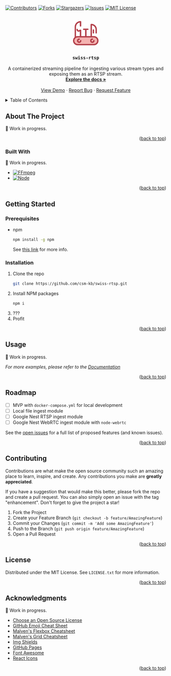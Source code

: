 <a name="readme-top"></a>

<!-- PROJECT SHIELDS -->
<!--
*** I'm using markdown "reference style" links for readability.
*** Reference links are enclosed in brackets [ ] instead of parentheses ( ).
*** See the bottom of this document for the declaration of the reference variables
*** for contributors-url, forks-url, etc. This is an optional, concise syntax you may use.
*** https://www.markdownguide.org/basic-syntax/#reference-style-links
-->
[![Contributors][contributors-shield]][contributors-url]
[![Forks][forks-shield]][forks-url]
[![Stargazers][stars-shield]][stars-url]
[![Issues][issues-shield]][issues-url]
[![MIT License][license-shield]][license-url]

<!-- PROJECT LOGO -->
<br />
<div align="center">
  <a href="https://github.com/csm-kb/swiss-rtsp">
    <img src="_git/images/logo.svg" alt="Logo" width="80" height="80">
  </a>

  <h3 align="center"><code>swiss-rtsp</code></h3>

  <p align="center">
    A containerized streaming pipeline for ingesting various stream types and exposing them as an RTSP stream.
    <br />
    <a href="https://github.com/csm-kb/swiss-rtsp"><strong>Explore the docs »</strong></a>
    <br />
    <br />
    <a href="https://github.com/csm-kb/swiss-rtsp">View Demo</a>
    ·
    <a href="https://github.com/csm-kb/swiss-rtsp/issues">Report Bug</a>
    ·
    <a href="https://github.com/csm-kb/swiss-rtsp/issues">Request Feature</a>
  </p>
</div>



<!-- TABLE OF CONTENTS -->
<details>
  <summary>Table of Contents</summary>
  <ol>
    <li>
      <a href="#about-the-project">About The Project</a>
      <ul>
        <li><a href="#built-with">Built With</a></li>
      </ul>
    </li>
    <li>
      <a href="#getting-started">Getting Started</a>
      <ul>
        <li><a href="#prerequisites">Prerequisites</a></li>
        <li><a href="#installation">Installation</a></li>
      </ul>
    </li>
    <li><a href="#usage">Usage</a></li>
    <li><a href="#roadmap">Roadmap</a></li>
    <li><a href="#contributing">Contributing</a></li>
    <li><a href="#license">License</a></li>
    <li><a href="#contact">Contact</a></li>
    <li><a href="#acknowledgments">Acknowledgments</a></li>
  </ol>
</details>



<!-- ABOUT THE PROJECT -->
## About The Project

:construction: Work in progress.

<p align="right">(<a href="#readme-top">back to top</a>)</p>



### Built With

:construction: Work in progress.

* [![FFmpeg][FFmpeg]][FFmpeg-url]
* [![Node][Node.js]][Node-url]

<p align="right">(<a href="#readme-top">back to top</a>)</p>



<!-- GETTING STARTED -->
## Getting Started

### Prerequisites

* npm
  ```sh
  npm install -g npm
  ```
  See [this link](https://docs.npmjs.com/downloading-and-installing-node-js-and-npm) for more info.

### Installation

1. Clone the repo
   ```sh
   git clone https://github.com/csm-kb/swiss-rtsp.git
   ```
2. Install NPM packages
   ```sh
   npm i
   ```
3. ???
4. Profit

<p align="right">(<a href="#readme-top">back to top</a>)</p>



<!-- USAGE EXAMPLES -->
## Usage

:construction: Work in progress.

_For more examples, please refer to the [Documentation](https://example.com)_

<p align="right">(<a href="#readme-top">back to top</a>)</p>



<!-- ROADMAP -->
## Roadmap

- [ ] MVP with `docker-compose.yml` for local development
- [ ] Local file ingest module
- [ ] Google Nest RTSP ingest module
- [ ] Google Nest WebRTC ingest module with `node-webrtc`

See the [open issues](https://github.com/csm-kb/swiss-rtsp/issues) for a full list of proposed features (and known issues).

<p align="right">(<a href="#readme-top">back to top</a>)</p>



<!-- CONTRIBUTING -->
## Contributing

Contributions are what make the open source community such an amazing place to learn, inspire, and create. Any contributions you make are **greatly appreciated**.

If you have a suggestion that would make this better, please fork the repo and create a pull request. You can also simply open an issue with the tag "enhancement".
Don't forget to give the project a star!

1. Fork the Project
2. Create your Feature Branch (`git checkout -b feature/AmazingFeature`)
3. Commit your Changes (`git commit -m 'Add some AmazingFeature'`)
4. Push to the Branch (`git push origin feature/AmazingFeature`)
5. Open a Pull Request

<p align="right">(<a href="#readme-top">back to top</a>)</p>



<!-- LICENSE -->
## License

Distributed under the MIT License. See `LICENSE.txt` for more information.

<p align="right">(<a href="#readme-top">back to top</a>)</p>



<!-- ACKNOWLEDGMENTS -->
## Acknowledgments

:construction: Work in progress.

* [Choose an Open Source License](https://choosealicense.com)
* [GitHub Emoji Cheat Sheet](https://www.webpagefx.com/tools/emoji-cheat-sheet)
* [Malven's Flexbox Cheatsheet](https://flexbox.malven.co/)
* [Malven's Grid Cheatsheet](https://grid.malven.co/)
* [Img Shields](https://shields.io)
* [GitHub Pages](https://pages.github.com)
* [Font Awesome](https://fontawesome.com)
* [React Icons](https://react-icons.github.io/react-icons/search)

<p align="right">(<a href="#readme-top">back to top</a>)</p>



<!-- MARKDOWN LINKS & IMAGES -->
<!-- https://www.markdownguide.org/basic-syntax/#reference-style-links -->
[contributors-shield]: https://img.shields.io/github/contributors/csm-kb/swiss-rtsp.svg?style=for-the-badge
[contributors-url]: https://github.com/csm-kb/swiss-rtsp/graphs/contributors
[forks-shield]: https://img.shields.io/github/forks/csm-kb/swiss-rtsp.svg?style=for-the-badge
[forks-url]: https://github.com/csm-kb/swiss-rtsp/network/members
[stars-shield]: https://img.shields.io/github/stars/csm-kb/swiss-rtsp.svg?style=for-the-badge
[stars-url]: https://github.com/csm-kb/swiss-rtsp/stargazers
[issues-shield]: https://img.shields.io/github/issues/csm-kb/swiss-rtsp.svg?style=for-the-badge
[issues-url]: https://github.com/csm-kb/swiss-rtsp/issues
[license-shield]: https://img.shields.io/github/license/csm-kb/swiss-rtsp.svg?style=for-the-badge
[license-url]: https://github.com/csm-kb/swiss-rtsp/blob/master/LICENSE.txt
[FFmpeg]: https://img.shields.io/badge/FFmpeg-007808?style=for-the-badge&logo=ffmpeg&logoColor=white
[FFmpeg-url]: https://ffmpeg.org/
[Node.js]: https://img.shields.io/badge/Node.js-339933?style=for-the-badge&logo=nodedotjs&logoColor=white
[Node-url]: https://nodejs.org/
